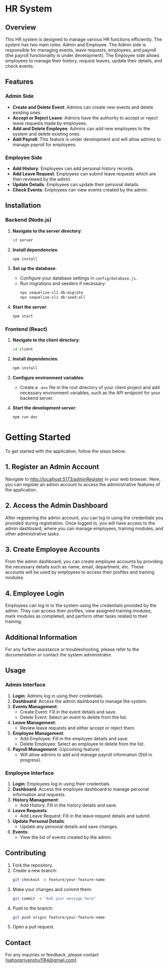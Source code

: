 # **HR System**

## **Overview**
This HR system is designed to manage various HR functions efficiently. The system has two main roles: Admin and Employee. The Admin side is responsible for managing events, leave requests, employees, and payroll (the payroll functionality is under development). The Employee side allows employees to manage their history, request leaves, update their details, and check events.

## **Features**

### **Admin Side**
- **Create and Delete Event**: Admins can create new events and delete existing ones.
- **Accept or Reject Leave**: Admins have the authority to accept or reject leave requests made by employees.
- **Add and Delete Employee**: Admins can add new employees to the system and delete existing ones.
- **Add Payroll**: This feature is under development and will allow admins to manage payroll for employees.

### **Employee Side**
- **Add History**: Employees can add personal history records.
- **Add Leave Request**: Employees can submit leave requests which are then reviewed by the admin.
- **Update Details**: Employees can update their personal details.
- **Check Events**: Employees can view events created by the admin.

## **Installation**

### **Backend (Node.js)**

1. **Navigate to the server directory**:
    ```bash
    cd server
    ```

2. **Install dependencies**:
    ```bash
    npm install
    ```

3. **Set up the database**:
    - Configure your database settings in `config/database.js`.
    - Run migrations and seeders if necessary:
      ```bash
      npx sequelize-cli db:migrate
      npx sequelize-cli db:seed:all
      ```

4. **Start the server**:
    ```bash
    npm start
    ```

### **Frontend (React)**

1. **Navigate to the client directory**:
    ```bash
    cd client
    ```

2. **Install dependencies**:
    ```bash
    npm install
    ```

3. **Configure environment variables**:
    - Create a `.env` file in the root directory of your client project and add necessary environment variables, such as the API endpoint for your backend server.

4. **Start the development server**:
    ```bash
    npm run dev
    ```

# **Getting Started**

To get started with the application, follow the steps below:

## 1. Register an Admin Account

Navigate to [http://localhost:5173/adminRegister](http://localhost:5173/adminRegister) in your web browser. Here, you can register an admin account to access the administrative features of the application.

## 2. Access the Admin Dashboard

After registering the admin account, you can log in using the credentials you provided during registration. Once logged in, you will have access to the admin dashboard, where you can manage employees, training modules, and other administrative tasks.

## 3. Create Employee Accounts

From the admin dashboard, you can create employee accounts by providing the necessary details such as name, email, department, etc. These accounts will be used by employees to access their profiles and training modules.

## 4. Employee Login

Employees can log in to the system using the credentials provided by the admin. They can access their profiles, view assigned training modules, mark modules as completed, and perform other tasks related to their training.

## **Additional Information**

For any further assistance or troubleshooting, please refer to the documentation or contact the system administrator.

## **Usage**

### Admin Interface
1. **Login**: Admins log in using their credentials.
2. **Dashboard**: Access the admin dashboard to manage the system.
3. **Events Management**:
    - Create Event: Fill in the event details and save.
    - Delete Event: Select an event to delete from the list.
4. **Leave Management**:
    - Review leave requests and either accept or reject them.
5. **Employee Management**:
    - Add Employee: Fill in the employee details and save.
    - Delete Employee: Select an employee to delete from the list.
6. **Payroll Management**: (Upcoming feature)
    - Will allow admins to add and manage payroll information (Still in progress).

### **Employee Interface**
1. **Login**: Employees log in using their credentials.
2. **Dashboard**: Access the employee dashboard to manage personal information and requests.
3. **History Management**:
    - Add History: Fill in the history details and save.
4. **Leave Requests**:
    - Add Leave Request: Fill in the leave request details and submit.
5. **Update Personal Details**:
    - Update any personal details and save changes.
6. **Events**:
    - View the list of events created by the admin.

## **Contributing**
1. Fork the repository.
2. Create a new branch:
    ```bash
    git checkout -b feature/your-feature-name
    ```
3. Make your changes and commit them:
    ```bash
    git commit -m "Add your message here"
    ```
4. Push to the branch:
    ```bash
    git push origin feature/your-feature-name
    ```
5. Open a pull request.

## **Contact**
For any inquiries or feedback, please contact [sahoopriyanshu1184@gmail.com].
